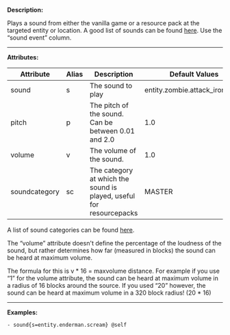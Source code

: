 **Description:** 

Plays a sound from either the vanilla game or a resource pack at the targeted entity or location. A good list of sounds can be found [here](https://minecraft.fandom.com/wiki/Sounds.json#Sound_events). Use the “sound event” column.

---

**Attributes:**

| Attribute| Alias | Description  | Default Values |
| ---------------- | ----- | ------------------------------------------------------------- | -------------- |
| sound| s | The sound to play| entity.zombie.attack_iron_door |
| pitch| p | The pitch of the sound. Can be between 0.01 and 2.0   | 1.0|
| volume   | v | The volume of the sound. | 1.0|
| soundcategory| sc| The category at which the sound is played, useful for resourcepacks | MASTER |

A list of sound categories can be found [here](https://hub.spigotmc.org/javadocs/spigot/org/bukkit/SoundCategory.html).

The “volume” attribute doesn't define the percentage of the loudness of the sound, but rather determines how far (measured in blocks) the sound can be heard at maximum volume.

The formula for this is v * 16 = maxvolume distance. For example if you use “1” for the volume attribute, the sound can be heard at maximum volume in a radius of 16 blocks around the source. If you used “20” however, the sound can be heard at maximum volume in a 320 block radius! (20 * 16)

---

**Examples:**

```
- sound{s=entity.enderman.scream} @self
```